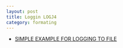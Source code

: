 ```yaml
---
layout: post
title: Loggin LOGJ4
category: formating
---
```



+ [SIMPLE EXAMPLE FOR LOGGING TO FILE](https://www.tutorialspoint.com/log4j/log4j_logging_files.htm)
